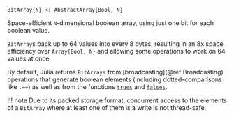 ```
BitArray{N} <: AbstractArray{Bool, N}
```

Space-efficient `N`-dimensional boolean array, using just one bit for each boolean value.

`BitArray`s pack up to 64 values into every 8 bytes, resulting in an 8x space efficiency over `Array{Bool, N}` and allowing some operations to work on 64 values at once.

By default, Julia returns `BitArrays` from [broadcasting](@ref Broadcasting) operations that generate boolean elements (including dotted-comparisons like `.==`) as well as from the functions [`trues`](@ref) and [`falses`](@ref).

!!! note
    Due to its packed storage format, concurrent access to the elements of a `BitArray` where at least one of them is a write is not thread-safe.

